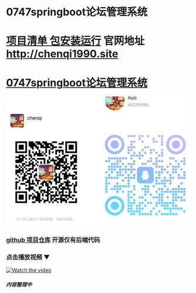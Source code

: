 # 0747springboot论坛管理系统 


# [项目清单 包安装运行](http://chenqi1990.site) 官网地址 http://chenqi1990.site

# [0747springboot论坛管理系统 ](https://github.com/GraduationProject-springboot/0747springboot)

![picture](https://raw.githubusercontent.com/GraduationProject-springboot/.github/main/img/wx.png)

### [github 项目仓库](https://github.com/GraduationProject-springboot/allSpringbootProjects) 开源仅有后端代码

### 点击播放视频 ▼
[![Watch the video](https://i.sstatic.net/Vp2cE.png)](https://www.bilibili.com/video/BV14HerezEwW?p=103)

#####   内容整理中  











